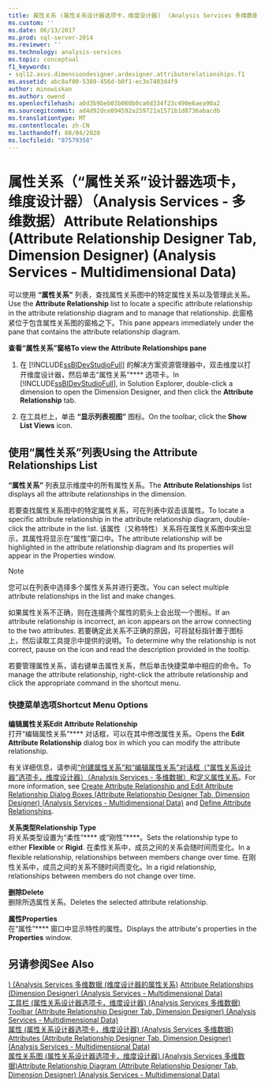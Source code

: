 ```yaml
---
title: 属性关系 (属性关系设计器选项卡，维度设计器)  (Analysis Services 多维数据) |Microsoft Docs
ms.custom: ''
ms.date: 06/13/2017
ms.prod: sql-server-2014
ms.reviewer: ''
ms.technology: analysis-services
ms.topic: conceptual
f1_keywords:
- sql12.asvs.dimensiondesigner.ardesigner.attributerelationships.f1
ms.assetid: abc8af00-5389-456d-b0f1-ec3e7403d4f9
author: minewiskan
ms.author: owend
ms.openlocfilehash: a0d3b9beb03b060b0ca6d334f23c490e6aea90a2
ms.sourcegitcommit: ad4d92dce894592a259721a1571b1d8736abacdb
ms.translationtype: MT
ms.contentlocale: zh-CN
ms.lasthandoff: 08/04/2020
ms.locfileid: "87579358"
---
```

# <a name="attribute-relationships-attribute-relationship-designer-tab-dimension-designer-analysis-services---multidimensional-data"></a><span data-ttu-id="0f63b-102">属性关系（“属性关系”设计器选项卡，维度设计器）（Analysis Services - 多维数据）</span><span class="sxs-lookup"><span data-stu-id="0f63b-102">Attribute Relationships (Attribute Relationship Designer Tab, Dimension Designer) (Analysis Services - Multidimensional Data)</span></span>
  <span data-ttu-id="0f63b-103">可以使用 **“属性关系”** 列表，查找属性关系图中的特定属性关系以及管理此关系。</span><span class="sxs-lookup"><span data-stu-id="0f63b-103">Use the **Attribute Relationship** list to locate a specific attribute relationship in the attribute relationship diagram and to manage that relationship.</span></span> <span data-ttu-id="0f63b-104">此窗格紧位于包含属性关系图的窗格之下。</span><span class="sxs-lookup"><span data-stu-id="0f63b-104">This pane appears immediately under the pane that contains the attribute relationship diagram.</span></span>  
  
 <span data-ttu-id="0f63b-105">**查看“属性关系”窗格**</span><span class="sxs-lookup"><span data-stu-id="0f63b-105">**To view the Attribute Relationships pane**</span></span>  
  
1.  <span data-ttu-id="0f63b-106">在 [!INCLUDE[ssBIDevStudioFull](../includes/ssbidevstudiofull-md.md)] 的解决方案资源管理器中，双击维度以打开维度设计器，然后单击“属性关系”\*\*\*\* 选项卡。</span><span class="sxs-lookup"><span data-stu-id="0f63b-106">In [!INCLUDE[ssBIDevStudioFull](../includes/ssbidevstudiofull-md.md)], in Solution Explorer, double-click a dimension to open the Dimension Designer, and then click the **Attribute Relationship** tab.</span></span>  
  
2.  <span data-ttu-id="0f63b-107">在工具栏上，单击 **“显示列表视图”** 图标。</span><span class="sxs-lookup"><span data-stu-id="0f63b-107">On the toolbar, click the **Show List Views** icon.</span></span>  
  
## <a name="using-the-attribute-relationships-list"></a><span data-ttu-id="0f63b-108">使用“属性关系”列表</span><span class="sxs-lookup"><span data-stu-id="0f63b-108">Using the Attribute Relationships List</span></span>  
 <span data-ttu-id="0f63b-109">**“属性关系”** 列表显示维度中的所有属性关系。</span><span class="sxs-lookup"><span data-stu-id="0f63b-109">The **Attribute Relationships** list displays all the attribute relationships in the dimension.</span></span>  
  
 <span data-ttu-id="0f63b-110">若要查找属性关系图中的特定属性关系，可在列表中双击该属性。</span><span class="sxs-lookup"><span data-stu-id="0f63b-110">To locate a specific attribute relationship in the attribute relationship diagram, double-click the attribute in the list.</span></span> <span data-ttu-id="0f63b-111">该属性（又称特性）关系将在属性关系图中突出显示，其属性将显示在“属性”窗口中。</span><span class="sxs-lookup"><span data-stu-id="0f63b-111">The attribute relationship will be highlighted in the attribute relationship diagram and its properties will appear in the Properties window.</span></span>  
  
> [!NOTE]  
>  <span data-ttu-id="0f63b-112">您可以在列表中选择多个属性关系并进行更改。</span><span class="sxs-lookup"><span data-stu-id="0f63b-112">You can select multiple attribute relationships in the list and make changes.</span></span>  
  
 <span data-ttu-id="0f63b-113">如果属性关系不正确，则在连接两个属性的箭头上会出现一个图标。</span><span class="sxs-lookup"><span data-stu-id="0f63b-113">If an attribute relationship is incorrect, an icon appears on the arrow connecting to the two attributes.</span></span> <span data-ttu-id="0f63b-114">若要确定此关系不正确的原因，可将鼠标指针置于图标上，然后读取工具提示中提供的说明。</span><span class="sxs-lookup"><span data-stu-id="0f63b-114">To determine why the relationship is not correct, pause on the icon and read the description provided in the tooltip.</span></span>  
  
 <span data-ttu-id="0f63b-115">若要管理属性关系，请右键单击属性关系，然后单击快捷菜单中相应的命令。</span><span class="sxs-lookup"><span data-stu-id="0f63b-115">To manage the attribute relationship, right-click the attribute relationship and click the appropriate command in the shortcut menu.</span></span>  
  
### <a name="shortcut-menu-options"></a><span data-ttu-id="0f63b-116">快捷菜单选项</span><span class="sxs-lookup"><span data-stu-id="0f63b-116">Shortcut Menu Options</span></span>  
 <span data-ttu-id="0f63b-117">**编辑属性关系**</span><span class="sxs-lookup"><span data-stu-id="0f63b-117">**Edit Attribute Relationship**</span></span>  
 <span data-ttu-id="0f63b-118">打开“编辑属性关系”\*\*\*\* 对话框，可以在其中修改属性关系。</span><span class="sxs-lookup"><span data-stu-id="0f63b-118">Opens the **Edit Attribute Relationship** dialog box in which you can modify the attribute relationship.</span></span>  
  
 <span data-ttu-id="0f63b-119">有关详细信息，请参阅[“创建属性关系”和“编辑属性关系”对话框（“属性关系设计器”选项卡，维度设计器）（Analysis Services - 多维数据）](create-edit-attribute-relationships-dialog-boxes-analysis-services-multidimensional-data.md)和[定义属性关系](multidimensional-models/attribute-relationships-define.md)。</span><span class="sxs-lookup"><span data-stu-id="0f63b-119">For more information, see [Create Attribute Relationship and Edit Attribute Relationship Dialog Boxes &#40;Attribute Relationship Designer Tab, Dimension Designer&#41; &#40;Analysis Services - Multidimensional Data&#41;](create-edit-attribute-relationships-dialog-boxes-analysis-services-multidimensional-data.md) and [Define Attribute Relationships](multidimensional-models/attribute-relationships-define.md).</span></span>  
  
 <span data-ttu-id="0f63b-120">**关系类型**</span><span class="sxs-lookup"><span data-stu-id="0f63b-120">**Relationship Type**</span></span>  
 <span data-ttu-id="0f63b-121">将关系类型设置为“柔性”\*\*\*\* 或“刚性”\*\*\*\*。</span><span class="sxs-lookup"><span data-stu-id="0f63b-121">Sets the relationship type to either **Flexible** or **Rigid**.</span></span> <span data-ttu-id="0f63b-122">在柔性关系中，成员之间的关系会随时间而变化。</span><span class="sxs-lookup"><span data-stu-id="0f63b-122">In a flexible relationship, relationships between members change over time.</span></span> <span data-ttu-id="0f63b-123">在刚性关系中，成员之间的关系不随时间而变化。</span><span class="sxs-lookup"><span data-stu-id="0f63b-123">In a rigid relationship, relationships between members do not change over time.</span></span>  
  
 <span data-ttu-id="0f63b-124">**删除**</span><span class="sxs-lookup"><span data-stu-id="0f63b-124">**Delete**</span></span>  
 <span data-ttu-id="0f63b-125">删除所选属性关系。</span><span class="sxs-lookup"><span data-stu-id="0f63b-125">Deletes the selected attribute relationship.</span></span>  
  
 <span data-ttu-id="0f63b-126">**属性**</span><span class="sxs-lookup"><span data-stu-id="0f63b-126">**Properties**</span></span>  
 <span data-ttu-id="0f63b-127">在“属性”\*\*\*\* 窗口中显示特性的属性。</span><span class="sxs-lookup"><span data-stu-id="0f63b-127">Displays the attribute's properties in the **Properties** window.</span></span>  
  
## <a name="see-also"></a><span data-ttu-id="0f63b-128">另请参阅</span><span class="sxs-lookup"><span data-stu-id="0f63b-128">See Also</span></span>  
 <span data-ttu-id="0f63b-129">[&#41; &#40;Analysis Services 多维数据 &#40;维度设计器的属性关系&#41;](attribute-relationships-dimension-designer-analysis-services-multidimensional-data.md) </span><span class="sxs-lookup"><span data-stu-id="0f63b-129">[Attribute Relationships &#40;Dimension Designer&#41; &#40;Analysis Services - Multidimensional Data&#41;](attribute-relationships-dimension-designer-analysis-services-multidimensional-data.md) </span></span>  
 <span data-ttu-id="0f63b-130">[工具栏 &#40;属性关系设计器选项卡，维度设计器&#41; &#40;Analysis Services 多维数据&#41;](toolbar-attribute-relationship-dimension-designer-analysis-services-multidimensional-data.md) </span><span class="sxs-lookup"><span data-stu-id="0f63b-130">[Toolbar &#40;Attribute Relationship Designer Tab, Dimension Designer&#41; &#40;Analysis Services - Multidimensional Data&#41;](toolbar-attribute-relationship-dimension-designer-analysis-services-multidimensional-data.md) </span></span>  
 <span data-ttu-id="0f63b-131">[属性 &#40;属性关系设计器选项卡，维度设计器&#41; &#40;Analysis Services 多维数据&#41;](attributes-designer-tab-dimension-designer-analysis-services-multidimensional-data.md) </span><span class="sxs-lookup"><span data-stu-id="0f63b-131">[Attributes &#40;Attribute Relationship Designer Tab, Dimension Designer&#41; &#40;Analysis Services - Multidimensional Data&#41;](attributes-designer-tab-dimension-designer-analysis-services-multidimensional-data.md) </span></span>  
 [<span data-ttu-id="0f63b-132">属性关系图 &#40;属性关系设计器选项卡，维度设计器&#41; &#40;Analysis Services 多维数据&#41;</span><span class="sxs-lookup"><span data-stu-id="0f63b-132">Attribute Relationship Diagram &#40;Attribute Relationship Designer Tab, Dimension Designer&#41; &#40;Analysis Services - Multidimensional Data&#41;</span></span>](attribute-relationship-diagram-analysis-services-multidimensional-data.md)  
  
  
